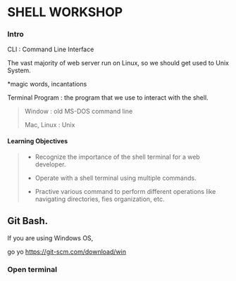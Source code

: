 # SHELL WORKSHOP

### Intro

CLI : Command Line Interface

The vast majority of web server run on Linux, so we should get used to Unix System.

*magic words, incantations

Terminal Program : the program that we use to interact with the shell.

> Window : old MS-DOS command line
>
> Mac, Linux : Unix

#### Learning Objectives

> * Recognize the importance of the shell terminal for a web developer.
>
> * Operate with a shell terminal using multiple commands.
>
> * Practive various command to perform different operations like navigating directories, fies organization, etc.
>

## Git Bash.

If you are using Windows OS,

go yo https://git-scm.com/download/win


### Open terminal
